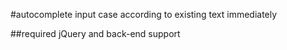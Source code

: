 #autocomplete input case according to existing text immediately

##required jQuery and back-end support